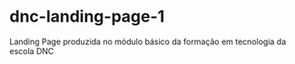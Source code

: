 # dnc-landing-page-1
Landing Page produzida no módulo básico da formação em tecnologia da escola DNC
